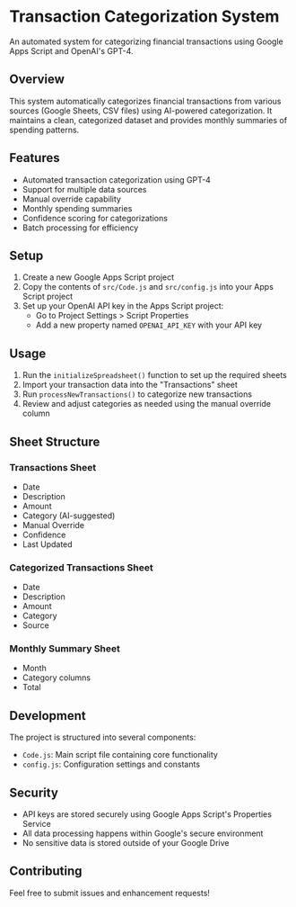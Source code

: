 # Transaction Categorization System

An automated system for categorizing financial transactions using Google Apps Script and OpenAI's GPT-4.

## Overview

This system automatically categorizes financial transactions from various sources (Google Sheets, CSV files) using AI-powered categorization. It maintains a clean, categorized dataset and provides monthly summaries of spending patterns.

## Features

- Automated transaction categorization using GPT-4
- Support for multiple data sources
- Manual override capability
- Monthly spending summaries
- Confidence scoring for categorizations
- Batch processing for efficiency

## Setup

1. Create a new Google Apps Script project
2. Copy the contents of `src/Code.js` and `src/config.js` into your Apps Script project
3. Set up your OpenAI API key in the Apps Script project:
   - Go to Project Settings > Script Properties
   - Add a new property named `OPENAI_API_KEY` with your API key

## Usage

1. Run the `initializeSpreadsheet()` function to set up the required sheets
2. Import your transaction data into the "Transactions" sheet
3. Run `processNewTransactions()` to categorize new transactions
4. Review and adjust categories as needed using the manual override column

## Sheet Structure

### Transactions Sheet
- Date
- Description
- Amount
- Category (AI-suggested)
- Manual Override
- Confidence
- Last Updated

### Categorized Transactions Sheet
- Date
- Description
- Amount
- Category
- Source

### Monthly Summary Sheet
- Month
- Category columns
- Total

## Development

The project is structured into several components:

- `Code.js`: Main script file containing core functionality
- `config.js`: Configuration settings and constants

## Security

- API keys are stored securely using Google Apps Script's Properties Service
- All data processing happens within Google's secure environment
- No sensitive data is stored outside of your Google Drive

## Contributing

Feel free to submit issues and enhancement requests! 